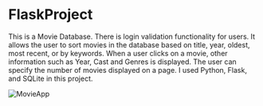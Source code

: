 # FlaskProject

This is a Movie Database. There is login validation functionality for users. It allows the user to sort movies in the database based on title, year, oldest, most recent, or by keywords. When a user clicks on a movie, other information such as Year, Cast and Genres is displayed. The user can specify the number of movies displayed on a page. I used Python, Flask, and SQLite in this project.

![MovieApp](https://user-images.githubusercontent.com/88254705/214164794-f28b865d-3284-40c5-b642-ccfc982242e5.png)
